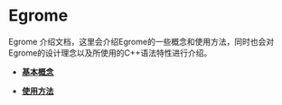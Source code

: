 # Egrome

Egrome 介绍文档，这里会介绍Egrome的一些概念和使用方法，同时也会对Egrome的设计理念以及所使用的C++语法特性进行介绍。

+ **[基本概念](./doc/基本概念.md)**

+ **[使用方法](./doc/使用方法.md)**
